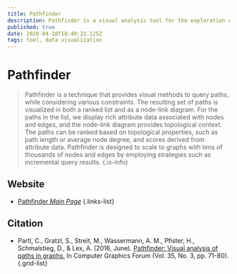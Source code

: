 ```yaml
---
title: Pathfinder
description: Pathfinder is a visual analysis tool for the exploration of paths in large networks that was built with Caleydo Web.
published: true
date: 2020-04-10T18:49:23.125Z
tags: tool, data visualization
---
```


# Pathfinder

> Pathfinder is a technique that provides visual methods to query paths, while considering various constraints. The resulting set of paths is visualized in both a ranked list and as a node-link diagram. For the paths in the list, we display rich attribute data associated with nodes and edges, and the node-link diagram provides topological context. The paths can be ranked based on topological properties, such as path length or average node degree, and scores derived from attribute data.
&NewLine;
Pathfinder is designed to scale to graphs with tens of thousands of nodes and edges by employing strategies such as incremental query results.
{.is-info}



## Website

- [Pathfinder *Main Page*](https://pathfinder.caleydoapp.org/)
{.links-list}

## Citation

- Partl, C., Gratzl, S., Streit, M., Wassermann, A. M., Pfister, H., Schmalstieg, D., & Lex, A. (2016, June). [Pathfinder: Visual analysis of paths in graphs.](https://onlinelibrary.wiley.com/doi/abs/10.1111/cgf.12883) In Computer Graphics Forum (Vol. 35, No. 3, pp. 71-80).
{.grid-list}